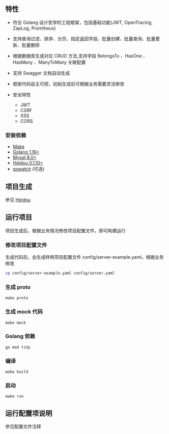 ## 特性

- 符合 Golang 设计哲学的工程框架，包括基础功能(JWT, OpenTracing, ZapLog, Promtheus)
- 支持查询过滤、排序、分页、指定返回字段、批量创建、批量查询、批量更新、批量删除
- 根据数据库生成对应 CRUD 方法,支持字段 BelongsTo 、HasOne 、HasMany 、ManyToMany 关联配置
- 支持 Swagger 文档自动生成
- 框架代码自主可控，初始生成后可根据业务需要灵活修改

- 安全特性
    - JWT
    - CSRF
    - XSS
    - CORS


### 安装依赖

- [Make](setup-make.md)
- [Golang 1.16+](https://golang.org/doc/install)
- [Mysql 8.0+](https://dev.mysql.com/doc/refman/8.0/en/installing.html)
- [Heidou 0.1.10+](setup-local.md) 
- [gowatch](https://github.com/silenceper/gowatch) (可选)

## 项目生成

参见 [Heidou](https://docs.ycheng.pro/heidou)


## 运行项目

项目生成后，根据业务情况修改项目配置文件，即可构建运行


### 修改项目配置文件

生成代码后，会生成样例项目配置文件 config/server-example.yaml，根据业务修改

```bash
cp config/server-example.yaml config/server.yaml
```


### 生成 proto 

    make proto

### 生成 mock 代码

    make mock

### Golang 依赖
    go mod tidy

### 编译

    make build

### 启动

    make run

## 运行配置项说明

参见配置文件注释
